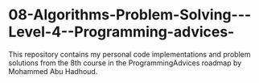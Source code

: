 # 08-Algorithms-Problem-Solving---Level-4--Programming-advices-
This repository contains my personal code implementations and problem solutions from the 8th course in the ProgrammingAdvices roadmap by Mohammed Abu Hadhoud.
